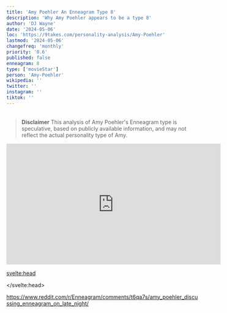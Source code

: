 ```yaml
---
title: 'Amy Poehler An Enneagram Type 8'
description: 'Why Amy Poehler appears to be a type 8'
author: 'DJ Wayne'
date: '2024-05-06'
loc: 'https://9takes.com/personality-analysis/Amy-Poehler'
lastmod: '2024-05-06'
changefreq: 'monthly'
priority: '0.6'
published: false
enneagram: 8
type: ['movieStar']
person: 'Amy-Poehler'
wikipedia: ''
twitter: ''
instagram: ''
tiktok: ''
---
```


<!--
    childhood and upbringing
    first big success
    style habits and quirks that relate to their personality type
    stressful moments in their life and how they handled them
    comfort- moments in their life where they are doing well and killing it
-->
<!-- // keywords:  -->

<script>
	// import  PopCard  from "$lib/components/atoms/PopCard.svelte";
import BlogPurpose from '$lib/components/blog/BlogPurpose.svelte'
</script>

<div
	style="display: flex;
    justify-content: center;
    margin: 1rem 0;
	"
>
	<!-- <PopCard
		image={`/types/8s/${'Amy-Poehler'}.webp`}
		enneagramType={8}
		showIcon={false}
		displayText="Amy Poehler"
		subtext=""
	/> -->
</div>

> **Disclaimer** This analysis of Amy Poehler's Enneagram type is speculative, based on publicly available information, and may not reflect the actual personality type of Amy.

<p class="firstLetter"></p>

<iframe width="560" height="315" loading="lazy" src="https://www.youtube.com/embed/65Yh_nmoXbw?si=09VGH3i9u7O_gxfk&amp;start=281" title="YouTube video player" frameborder="0" allow="accelerometer; autoplay; clipboard-write; encrypted-media; gyroscope; picture-in-picture; web-share" referrerpolicy="strict-origin-when-cross-origin" allowfullscreen></iframe>

<svelte:head>

<script type="application/ld+json">

</script>

</svelte:head>

<style lang="scss"></style>

https://www.reddit.com/r/Enneagram/comments/t6qa7s/amy_poehler_discussing_enneagram_on_late_night/

